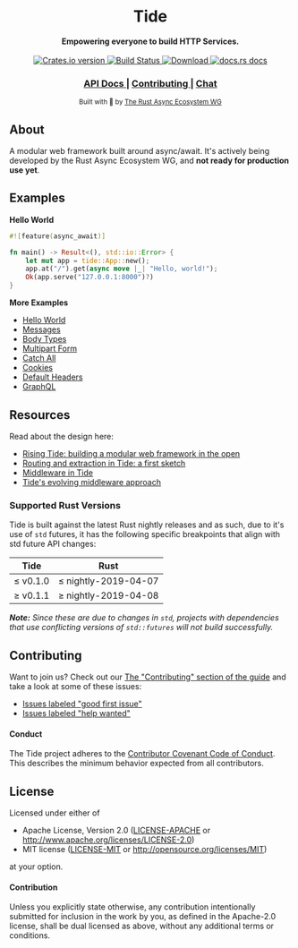 <h1 align="center">Tide</h1>
<div align="center">
 <strong>
   Empowering everyone to build HTTP Services.
 </strong>
</div>

<br />

<div align="center">
  <!-- Crates version -->
  <a href="https://crates.io/crates/tide">
    <img src="https://img.shields.io/crates/v/tide.svg?style=flat-square"
    alt="Crates.io version" />
  </a>
  <!-- Build Status -->
  <a href="https://travis-ci.org/rustasync/tide">
    <img src="https://img.shields.io/travis/rustasync/tide.svg?style=flat-square"
      alt="Build Status" />
  </a>
  <!-- Downloads -->
  <a href="https://crates.io/crates/tide">
    <img src="https://img.shields.io/crates/d/tide.svg?style=flat-square"
      alt="Download" />
  </a>
  <!-- docs.rs docs -->
  <a href="https://docs.rs/tide">
    <img src="https://img.shields.io/badge/docs-latest-blue.svg?style=flat-square"
      alt="docs.rs docs" />
  </a>
</div>

<div align="center">
  <h3>
    <a href="https://docs.rs/tide">
      API Docs
    </a>
    <span> | </span>
    <a href="https://github.com/rustasync/tide/blob/master/.github/CONTRIBUTING.md">
      Contributing
    </a>
    <span> | </span>
    <a href="https://discordapp.com/channels/442252698964721669/474974025454452766">
      Chat
    </a>
  </h3>
</div>

<div align="center">
  <sub>Built with 🌊 by <a href="https://github.com/rustasync">The Rust Async Ecosystem WG</a>
</div>

## About

A modular web framework built around async/await. It's actively being developed by the Rust Async
Ecosystem WG, and **not ready for production use yet**.

## Examples

**Hello World**

```rust
#![feature(async_await)]

fn main() -> Result<(), std::io::Error> {
    let mut app = tide::App::new();
    app.at("/").get(async move |_| "Hello, world!");
    Ok(app.serve("127.0.0.1:8000")?)
}
```

**More Examples**

- [Hello World](https://github.com/rustasync/tide/tree/master/examples/src/hello.rs)
- [Messages](https://github.com/rustasync/tide/tree/master/examples/src/messages.rs)
- [Body Types](https://github.com/rustasync/tide/tree/master/examples/src/body_types.rs)
- [Multipart Form](https://github.com/rustasync/tide/tree/master/examples/src/multipart_form/mod.rs)
- [Catch All](https://github.com/rustasync/tide/tree/master/examples/src/catch_all.rs)
- [Cookies](https://github.com/rustasync/tide/tree/master/examples/src/cookies.rs)
- [Default Headers](https://github.com/rustasync/tide/tree/master/examples/src/default_headers.rs)
- [GraphQL](https://github.com/rustasync/tide/tree/master/examples/src/graphql.rs)

## Resources

Read about the design here:

- [Rising Tide: building a modular web framework in the open](https://rustasync.github.io/team/2018/09/11/tide.html)
- [Routing and extraction in Tide: a first sketch](https://rustasync.github.io/team/2018/10/16/tide-routing.html)
- [Middleware in Tide](https://rustasync.github.io/team/2018/11/07/tide-middleware.html)
- [Tide's evolving middleware approach](https://rustasync.github.io/team/2018/11/27/tide-middleware-evolution.html)

### Supported Rust Versions

Tide is built against the latest Rust nightly releases and as such, due to it's use of `std` futures,
it has the following specific breakpoints that align with std future API changes:

| Tide        | Rust                    |
| ----------- | ----------------------- |
| &le; v0.1.0 | &le; nightly-2019-04-07 |
| &ge; v0.1.1 | &ge; nightly-2019-04-08 |

_**Note:** Since these are due to changes in `std`, projects with dependencies that use conflicting versions of `std::futures` will not build successfully._

## Contributing

Want to join us? Check out our [The "Contributing" section of the
guide][contributing] and take a look at some of these issues:

- [Issues labeled "good first issue"][good-first-issue]
- [Issues labeled "help wanted"][help-wanted]

#### Conduct

The Tide project adheres to the [Contributor Covenant Code of
Conduct](https://github.com/rustasync/tide/blob/master/.github/CODE_OF_CONDUCT.md). This
describes the minimum behavior expected from all contributors.

## License

Licensed under either of

- Apache License, Version 2.0 ([LICENSE-APACHE](LICENSE-APACHE) or http://www.apache.org/licenses/LICENSE-2.0)
- MIT license ([LICENSE-MIT](LICENSE-MIT) or http://opensource.org/licenses/MIT)

at your option.

#### Contribution

Unless you explicitly state otherwise, any contribution intentionally submitted
for inclusion in the work by you, as defined in the Apache-2.0 license, shall be
dual licensed as above, without any additional terms or conditions.

[releases]: https://github.com/rustasync/tide/releases
[contributing]: https://github.com/rustasync/tide/blob/master/.github/CONTRIBUTING.md
[good-first-issue]: https://github.com/rustasync/tide/labels/good%20first%20issue
[help-wanted]: https://github.com/rustasync/tide/labels/help%20wanted

